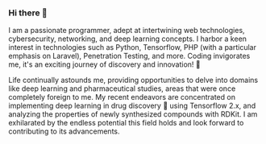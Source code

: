 ### Hi there 👋

I am a passionate programmer, adept at intertwining web technologies, cybersecurity, networking, and deep learning concepts. I harbor a keen interest in technologies such as Python, Tensorflow, PHP (with a particular emphasis on Laravel), Penetration Testing, and more. Coding invigorates me, it's an exciting journey of discovery and innovation! 🤩

Life continually astounds me, providing opportunities to delve into domains like deep learning and pharmaceutical studies, areas that were once completely foreign to me. My recent endeavors are concentrated on implementing deep learning in drug discovery 💊 using Tensorflow 2.x, and analyzing the properties of newly synthesized compounds with RDKit. I am exhilarated by the endless potential this field holds and look forward to contributing to its advancements.

<!--
**i2507/i2507** is a ✨ _special_ ✨ repository because its `README.md` (this file) appears on your GitHub profile.

Here are some ideas to get you started:

- 🔭 I’m currently working on ...
- 🌱 I’m currently learning ...
- 👯 I’m looking to collaborate on ...
- 🤔 I’m looking for help with ...
- 💬 Ask me about ...
- 📫 How to reach me: ...
- 😄 Pronouns: ...
- ⚡ Fun fact: ...
-->
